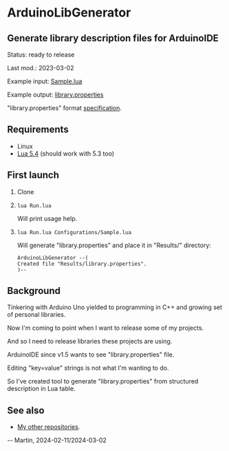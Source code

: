 # ArduinoLibGenerator

## Generate library description files for ArduinoIDE

Status: ready to release

Last mod.: 2023-03-02

Example input: [Sample.lua](Configurations/Sample.lua)

Example output: [library.properties](Results/library.properties)

"library.properties" format [specification][libprops.spec].

## Requirements

* Linux
* [Lua 5.4][install.lua] (should work with 5.3 too)

## First launch

1. Clone
2. `lua Run.lua`

    Will print usage help.

3. `lua Run.lua Configurations/Sample.lua`

    Will generate "library.properties" and place it in "Results/"
    directory:

    ```
    ArduinoLibGenerator --(
    Created file "Results/library.properties".
    )--
    ```

## Background

Tinkering with Arduino Uno yielded to programming in C++ and
growing set of personal libraries.

Now I'm coming to point when I want to release some of my projects.

And so I need to release libraries these projects are using.

ArduinoIDE since v1.5 wants to see "library.properties" file.

Editing "key=value" strings is not what I'm wanting to do.

So I've created tool to generate "library.properties" from structured
description in Lua table.

## See also

* [My other repositories](https://github.com/martin-eden/contents).

-- Martin, 2024-02-11/2024-03-02

[install.lua]: https://gist.github.com/martin-eden/4d3d1677244234e6501654cb32316305
[libprops.spec]: https://arduino.github.io/arduino-cli/0.36/library-specification/
